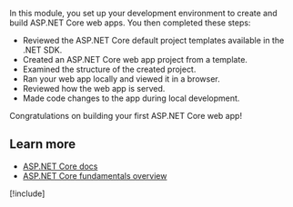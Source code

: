 In this module, you set up your development environment to create and build ASP.NET Core web apps. You then completed these steps:

- Reviewed the ASP.NET Core default project templates available in the .NET SDK.
- Created an ASP.NET Core web app project from a template.
- Examined the structure of the created project.
- Ran your web app locally and viewed it in a browser.
- Reviewed how the web app is served.
- Made code changes to the app during local development.

Congratulations on building your first ASP.NET Core web app!

## Learn more

- [ASP.NET Core docs](/aspnet/core)
- [ASP.NET Core fundamentals overview](/aspnet/core/fundamentals)


[!include[](../../../includes/dotnet-summary.md)]
